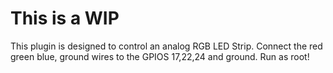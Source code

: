 # This is a WIP


This plugin is designed to control an analog RGB LED Strip.
Connect the red green blue, ground wires to the GPIOS 17,22,24 and ground. Run as root!

